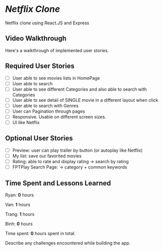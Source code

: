 # _Netflix Clone_

Netflix clone using React.JS and Express

## Video Walkthrough

Here's a walkthrough of implemented user stories.

<!-- ![](http://g.recordit.co/cURdPMSHT2.gif) -->

<!-- ## Code Reviews

This code was reviewed by @username and @otherusername.

* [Link to PR #X](#) - reviewed by @username.
* [Link to PR #Y](#) - reviewed by @otherusername.    -->

## Required User Stories

- [ ] User able to see movies lists in HomePage
- [ ] User able to search
- [ ] User able to see different Categories and also able to search with Categories
- [ ] User able to see detail of SINGLE movie in a different layout when click
- [ ] User able to search with Genres
- [ ] User can Pagination through pages
- [ ] Responsive. Usable on different screen sizes.
- [ ] UI like Netflix

## Optional User Stories

- [ ] Preview: user can play trailer by button (or autoplay like Netflix)
- [ ] My list: save our favorited movies
- [ ] Rating: able to rate and display rating -> search by rating
- [ ] FPTPlay Search Page: -> category + common keywords

## Time Spent and Lessons Learned

Ryan: **0** hours

Van: **1** hours

Trang: **1** hours

Binh: **0** hours

Time spent: **0** hours spent in total.

Describe any challenges encountered while building the app.
